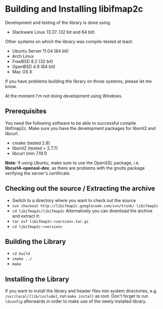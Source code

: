 # Building and Installing libifmap2c #

Development and testing of the library is done using
  * Slackware Linux 13.37. (32 bit and 64 bit)

Other systems on which the library was compile-tested at least:
  * Ubuntu Server 11.04 (64 bit)
  * Arch Linux
  * FreeBSD 8.2 (32 bit)
  * OpenBSD 4.9 (64 bit)
  * Mac OS X

If you have problems building the library on those systems, please let me know.

At the moment I'm not doing development using Windows.

## Prerequisites ##
You need the following software to be able to successful compile libifmap2c.
Make sure you have the development packages for libxml2 and libcurl.

  * cmake (tested 2.8)
  * libxml2 (tested > 2.7.7)
  * libcurl (min 7.19.1)

**Note:** If using Ubuntu, make sure to use the OpenSSL package, i.e. **libcurl4-openssl-dev**, as there are problems with the gnutls package verifying the server's certificate.

## Checking out the source / Extracting the archive ##
  * Switch to a directory where you want to check out the source
  * `svn checkout http://libifmap2c.googlecode.com/svn/trunk/ libifmap2c`
  * `cd libifmap2c/libifmap2c`
Alternatively you can download the archive and extract it:
  * `tar xvf libifmap2c-<version>.tar.gz`
  * `cd libifmap2c-<version>`

## Building the Library ##
  * `cd build`
  * `cmake ../`
  * `make`

## Installing the Library ##
If you want to install the library and header files into system directories, e.g. `/usr/local/[lib/include]`, run `make install` as root. Don't forget to run `ldconfig` afterwards in order to make use of the newly installed library.